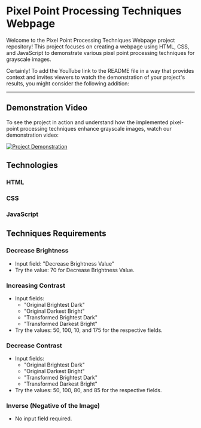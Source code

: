 # Pixel Point Processing Techniques Webpage

Welcome to the Pixel Point Processing Techniques Webpage project repository! This project focuses on creating a webpage using HTML, CSS, and JavaScript to demonstrate various pixel point processing techniques for grayscale images.

Certainly! To add the YouTube link to the README file in a way that provides context and invites viewers to watch the demonstration of your project's results, you might consider the following addition:

---

## Demonstration Video

To see the project in action and understand how the implemented pixel-point processing techniques enhance grayscale images, watch our demonstration video:

[![Project Demonstration](http://img.youtube.com/vi/hlXiiAA_KsU/0.jpg)](https://youtu.be/hlXiiAA_KsU "Pixel Point Processing Techniques for Grayscale Images - Click to Watch!")

## Technologies 

### HTML
### CSS
### JavaScript

## Techniques Requirements

### Decrease Brightness
- Input field: "Decrease Brightness Value"
- Try the value: 70 for Decrease Brightness Value.

### Increasing Contrast
- Input fields:
  - "Original Brightest Dark"
  - "Original Darkest Bright"
  - "Transformed Brightest Dark"
  - "Transformed Darkest Bright"
- Try the values: 50, 100, 10, and 175 for the respective fields.

### Decrease Contrast
- Input fields:
  - "Original Brightest Dark"
  - "Original Darkest Bright"
  - "Transformed Brightest Dark"
  - "Transformed Darkest Bright"
- Try the values: 50, 100, 80, and 85 for the respective fields.

### Inverse (Negative of the Image)
- No input field required.
